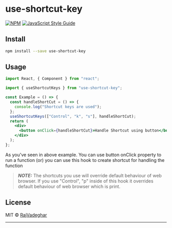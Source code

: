 # use-shortcut-key

>

[![NPM](https://img.shields.io/npm/v/use-shortcut-key.svg)](https://www.npmjs.com/package/use-shortcut-key) [![JavaScript Style Guide](https://img.shields.io/badge/code_style-standard-brightgreen.svg)](https://standardjs.com)

## Install

```bash
npm install --save use-shortcut-key
```

## Usage

```jsx
import React, { Component } from "react";

import { useShortcutKeys } from "use-shortcut-key";

const Example = () => {
  const handleShortCut = () => {
    console.log("Shortcut keys are used");
  };
  useShortcutKeys(["Control", "k", "s"], handleShortCut);
  return (
    <div>
      <button onClick={handleShortCut}>Handle Shortcut using button</button>
    </div>
  );
};
```

As you've seen in above example. You can use button onClick property to run a function (or) you can use this hook to create shortcut for handling the function

> **_NOTE:_** The shortcuts you use will override default behaviour of web browser. If you use "Control", "p" inside of this hook it overrides default behaviour of web browser which is print.

## License

MIT © [RajVadeghar](https://github.com/RajVadeghar)

---
